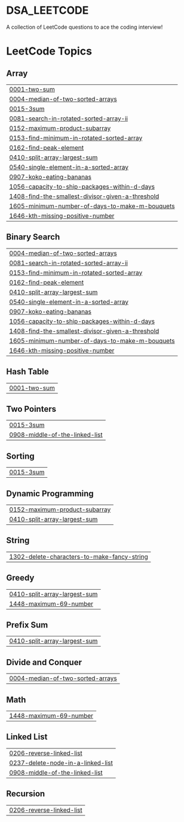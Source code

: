 # DSA_LEETCODE
A collection of LeetCode questions to ace the coding interview! 

<!---LeetCode Topics Start-->
# LeetCode Topics
## Array
|  |
| ------- |
| [0001-two-sum](https://github.com/gauthamseshapalli/DSA_LEETCODE/tree/master/0001-two-sum) |
| [0004-median-of-two-sorted-arrays](https://github.com/gauthamseshapalli/DSA_LEETCODE/tree/master/0004-median-of-two-sorted-arrays) |
| [0015-3sum](https://github.com/gauthamseshapalli/DSA_LEETCODE/tree/master/0015-3sum) |
| [0081-search-in-rotated-sorted-array-ii](https://github.com/gauthamseshapalli/DSA_LEETCODE/tree/master/0081-search-in-rotated-sorted-array-ii) |
| [0152-maximum-product-subarray](https://github.com/gauthamseshapalli/DSA_LEETCODE/tree/master/0152-maximum-product-subarray) |
| [0153-find-minimum-in-rotated-sorted-array](https://github.com/gauthamseshapalli/DSA_LEETCODE/tree/master/0153-find-minimum-in-rotated-sorted-array) |
| [0162-find-peak-element](https://github.com/gauthamseshapalli/DSA_LEETCODE/tree/master/0162-find-peak-element) |
| [0410-split-array-largest-sum](https://github.com/gauthamseshapalli/DSA_LEETCODE/tree/master/0410-split-array-largest-sum) |
| [0540-single-element-in-a-sorted-array](https://github.com/gauthamseshapalli/DSA_LEETCODE/tree/master/0540-single-element-in-a-sorted-array) |
| [0907-koko-eating-bananas](https://github.com/gauthamseshapalli/DSA_LEETCODE/tree/master/0907-koko-eating-bananas) |
| [1056-capacity-to-ship-packages-within-d-days](https://github.com/gauthamseshapalli/DSA_LEETCODE/tree/master/1056-capacity-to-ship-packages-within-d-days) |
| [1408-find-the-smallest-divisor-given-a-threshold](https://github.com/gauthamseshapalli/DSA_LEETCODE/tree/master/1408-find-the-smallest-divisor-given-a-threshold) |
| [1605-minimum-number-of-days-to-make-m-bouquets](https://github.com/gauthamseshapalli/DSA_LEETCODE/tree/master/1605-minimum-number-of-days-to-make-m-bouquets) |
| [1646-kth-missing-positive-number](https://github.com/gauthamseshapalli/DSA_LEETCODE/tree/master/1646-kth-missing-positive-number) |
## Binary Search
|  |
| ------- |
| [0004-median-of-two-sorted-arrays](https://github.com/gauthamseshapalli/DSA_LEETCODE/tree/master/0004-median-of-two-sorted-arrays) |
| [0081-search-in-rotated-sorted-array-ii](https://github.com/gauthamseshapalli/DSA_LEETCODE/tree/master/0081-search-in-rotated-sorted-array-ii) |
| [0153-find-minimum-in-rotated-sorted-array](https://github.com/gauthamseshapalli/DSA_LEETCODE/tree/master/0153-find-minimum-in-rotated-sorted-array) |
| [0162-find-peak-element](https://github.com/gauthamseshapalli/DSA_LEETCODE/tree/master/0162-find-peak-element) |
| [0410-split-array-largest-sum](https://github.com/gauthamseshapalli/DSA_LEETCODE/tree/master/0410-split-array-largest-sum) |
| [0540-single-element-in-a-sorted-array](https://github.com/gauthamseshapalli/DSA_LEETCODE/tree/master/0540-single-element-in-a-sorted-array) |
| [0907-koko-eating-bananas](https://github.com/gauthamseshapalli/DSA_LEETCODE/tree/master/0907-koko-eating-bananas) |
| [1056-capacity-to-ship-packages-within-d-days](https://github.com/gauthamseshapalli/DSA_LEETCODE/tree/master/1056-capacity-to-ship-packages-within-d-days) |
| [1408-find-the-smallest-divisor-given-a-threshold](https://github.com/gauthamseshapalli/DSA_LEETCODE/tree/master/1408-find-the-smallest-divisor-given-a-threshold) |
| [1605-minimum-number-of-days-to-make-m-bouquets](https://github.com/gauthamseshapalli/DSA_LEETCODE/tree/master/1605-minimum-number-of-days-to-make-m-bouquets) |
| [1646-kth-missing-positive-number](https://github.com/gauthamseshapalli/DSA_LEETCODE/tree/master/1646-kth-missing-positive-number) |
## Hash Table
|  |
| ------- |
| [0001-two-sum](https://github.com/gauthamseshapalli/DSA_LEETCODE/tree/master/0001-two-sum) |
## Two Pointers
|  |
| ------- |
| [0015-3sum](https://github.com/gauthamseshapalli/DSA_LEETCODE/tree/master/0015-3sum) |
| [0908-middle-of-the-linked-list](https://github.com/gauthamseshapalli/DSA_LEETCODE/tree/master/0908-middle-of-the-linked-list) |
## Sorting
|  |
| ------- |
| [0015-3sum](https://github.com/gauthamseshapalli/DSA_LEETCODE/tree/master/0015-3sum) |
## Dynamic Programming
|  |
| ------- |
| [0152-maximum-product-subarray](https://github.com/gauthamseshapalli/DSA_LEETCODE/tree/master/0152-maximum-product-subarray) |
| [0410-split-array-largest-sum](https://github.com/gauthamseshapalli/DSA_LEETCODE/tree/master/0410-split-array-largest-sum) |
## String
|  |
| ------- |
| [1302-delete-characters-to-make-fancy-string](https://github.com/gauthamseshapalli/DSA_LEETCODE/tree/master/1302-delete-characters-to-make-fancy-string) |
## Greedy
|  |
| ------- |
| [0410-split-array-largest-sum](https://github.com/gauthamseshapalli/DSA_LEETCODE/tree/master/0410-split-array-largest-sum) |
| [1448-maximum-69-number](https://github.com/gauthamseshapalli/DSA_LEETCODE/tree/master/1448-maximum-69-number) |
## Prefix Sum
|  |
| ------- |
| [0410-split-array-largest-sum](https://github.com/gauthamseshapalli/DSA_LEETCODE/tree/master/0410-split-array-largest-sum) |
## Divide and Conquer
|  |
| ------- |
| [0004-median-of-two-sorted-arrays](https://github.com/gauthamseshapalli/DSA_LEETCODE/tree/master/0004-median-of-two-sorted-arrays) |
## Math
|  |
| ------- |
| [1448-maximum-69-number](https://github.com/gauthamseshapalli/DSA_LEETCODE/tree/master/1448-maximum-69-number) |
## Linked List
|  |
| ------- |
| [0206-reverse-linked-list](https://github.com/gauthamseshapalli/DSA_LEETCODE/tree/master/0206-reverse-linked-list) |
| [0237-delete-node-in-a-linked-list](https://github.com/gauthamseshapalli/DSA_LEETCODE/tree/master/0237-delete-node-in-a-linked-list) |
| [0908-middle-of-the-linked-list](https://github.com/gauthamseshapalli/DSA_LEETCODE/tree/master/0908-middle-of-the-linked-list) |
## Recursion
|  |
| ------- |
| [0206-reverse-linked-list](https://github.com/gauthamseshapalli/DSA_LEETCODE/tree/master/0206-reverse-linked-list) |
<!---LeetCode Topics End-->
